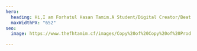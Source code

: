 ```yaml
---
hero:
  heading: Hi,I am Forhatul Hasan Tamim.A Student/Digital Creator/Beat Producer
  maxWidthPX: "652"
seo:
  image: https://www.thefhtamim.cf/images/Copy%20of%20Copy%20of%20Prod.%20By%20the_fhtamim%20(1).png

---
```


